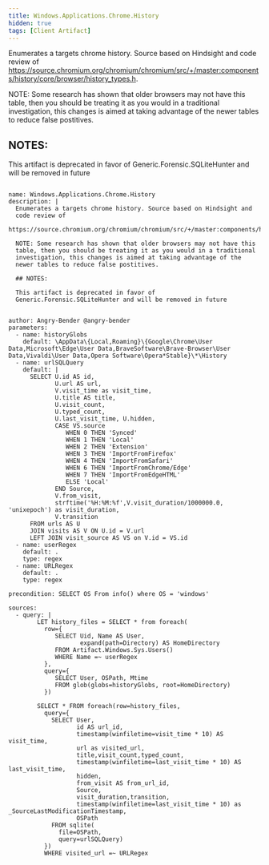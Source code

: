 ```yaml
---
title: Windows.Applications.Chrome.History
hidden: true
tags: [Client Artifact]
---
```


Enumerates a targets chrome history. Source based on Hindsight and
code review of
https://source.chromium.org/chromium/chromium/src/+/master:components/history/core/browser/history_types.h.

NOTE: Some research has shown that older browsers may not have this
table, then you should be treating it as you would in a traditional
investigation, this changes is aimed at taking advantage of the
newer tables to reduce false postitives.

## NOTES:

This artifact is deprecated in favor of
Generic.Forensic.SQLiteHunter and will be removed in future


<pre><code class="language-yaml">
name: Windows.Applications.Chrome.History
description: |
  Enumerates a targets chrome history. Source based on Hindsight and
  code review of
  https://source.chromium.org/chromium/chromium/src/+/master:components/history/core/browser/history_types.h.

  NOTE: Some research has shown that older browsers may not have this
  table, then you should be treating it as you would in a traditional
  investigation, this changes is aimed at taking advantage of the
  newer tables to reduce false postitives.

  ## NOTES:

  This artifact is deprecated in favor of
  Generic.Forensic.SQLiteHunter and will be removed in future


author: Angry-Bender @angry-bender
parameters:
  - name: historyGlobs
    default: \AppData\{Local,Roaming}\{Google\Chrome\User Data,Microsoft\Edge\User Data,BraveSoftware\Brave-Browser\User Data,Vivaldi\User Data,Opera Software\Opera*Stable}\*\History
  - name: urlSQLQuery
    default: |
      SELECT U.id AS id,
             U.url AS url,
             V.visit_time as visit_time,
             U.title AS title,
             U.visit_count,
             U.typed_count,
             U.last_visit_time, U.hidden,
             CASE VS.source
                WHEN 0 THEN 'Synced'
                WHEN 1 THEN 'Local'
                WHEN 2 THEN 'Extension'
                WHEN 3 THEN 'ImportFromFirefox'
                WHEN 4 THEN 'ImportFromSafari'
                WHEN 6 THEN 'ImportFromChrome/Edge'
                WHEN 7 THEN 'ImportFromEdgeHTML'
                ELSE 'Local'
             END Source,
             V.from_visit,
             strftime('%H:%M:%f',V.visit_duration/1000000.0, 'unixepoch') as visit_duration,
             V.transition
      FROM urls AS U
      JOIN visits AS V ON U.id = V.url
      LEFT JOIN visit_source AS VS on V.id = VS.id
  - name: userRegex
    default: .
    type: regex
  - name: URLRegex
    default: .
    type: regex

precondition: SELECT OS From info() where OS = 'windows'

sources:
  - query: |
        LET history_files = SELECT * from foreach(
          row={
             SELECT Uid, Name AS User,
                    expand(path=Directory) AS HomeDirectory
             FROM Artifact.Windows.Sys.Users()
             WHERE Name =~ userRegex
          },
          query={
             SELECT User, OSPath, Mtime
             FROM glob(globs=historyGlobs, root=HomeDirectory)
          })

        SELECT * FROM foreach(row=history_files,
          query={
            SELECT User,
                   id AS url_id,
                   timestamp(winfiletime=visit_time * 10) AS visit_time,
                   url as visited_url,
                   title,visit_count,typed_count,
                   timestamp(winfiletime=last_visit_time * 10) AS last_visit_time,
                   hidden,
                   from_visit AS from_url_id,
                   Source,
                   visit_duration,transition,
                   timestamp(winfiletime=last_visit_time * 10) as _SourceLastModificationTimestamp,
                   OSPath
            FROM sqlite(
              file=OSPath,
              query=urlSQLQuery)
          })
          WHERE visited_url =~ URLRegex

</code></pre>

